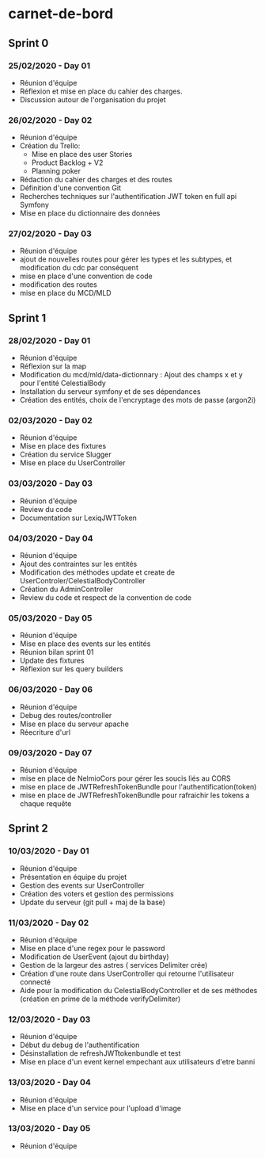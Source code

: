 # carnet-de-bord

## Sprint 0
 
### 25/02/2020 - Day 01

- Réunion d'équipe
- Réflexion et mise en place du cahier des charges.
- Discussion autour de l'organisation du projet


### 26/02/2020 - Day 02

- Réunion d'équipe
- Création du Trello:
	- Mise en place des user Stories
	- Product Backlog + V2
	- Planning poker 
- Rédaction du cahier des charges et des routes
- Définition d'une convention Git
- Recherches techniques sur l'authentification JWT token en full api Symfony
- Mise en place du dictionnaire des données

### 27/02/2020 - Day 03

- Réunion d'équipe
- ajout de nouvelles routes pour gérer les types et les subtypes, et modification du cdc par conséquent
- mise en place d'une convention de code
- modification des routes
- mise en place du MCD/MLD

## Sprint 1

### 28/02/2020 - Day 01

- Réunion d'équipe
- Réflexion sur la map
- Modification du mcd/mld/data-dictionnary : Ajout des champs x et y pour l'entité CelestialBody
- Installation du serveur symfony et de ses dépendances
- Création des entités, choix de l'encryptage des mots de passe (argon2i)

### 02/03/2020 - Day 02

- Réunion d'équipe
- Mise en place des fixtures
- Création du service Slugger
- Mise en place du UserController

### 03/03/2020 - Day 03

- Réunion d'équipe
- Review du code
- Documentation sur LexiqJWTToken 

### 04/03/2020 - Day 04

- Réunion d'équipe
- Ajout des contraintes sur les entités
- Modification des méthodes update et create de UserControler/CelestialBodyController
- Création du AdminController
- Review du code et respect de la convention de code 

### 05/03/2020 - Day 05 

- Réunion d'équipe
- Mise en place des events sur les entités
- Réunion bilan sprint 01
- Update des fixtures
- Réflexion sur les query builders

### 06/03/2020 - Day 06

- Réunion d'équipe
- Debug des routes/controller
- Mise en place du serveur apache
- Réecriture d'url 

### 09/03/2020 - Day 07

- Réunion d'équipe
- mise en place de NelmioCors pour gérer les soucis liés au CORS
- mise en place de JWTRefreshTokenBundle pour l'authentification(token)
- mise en place de JWTRefreshTokenBundle pour rafraichir les tokens a chaque requête

## Sprint 2 

### 10/03/2020 - Day 01

- Réunion d'équipe
- Présentation en équipe du projet
- Gestion des events sur UserController
- Création des voters et gestion des permissions
- Update du serveur (git pull + maj de la base)

### 11/03/2020 - Day 02

- Réunion d'équipe
- Mise en place d'une regex pour le password
- Modification de UserEvent (ajout du birthday)
- Gestion de la largeur des astres ( services Delimiter crée)
- Création d'une route dans UserController qui retourne l'utilisateur connecté
- Aide pour la modification du CelestialBodyController et de ses méthodes (création en prime de la méthode verifyDelimiter)
 
### 12/03/2020 - Day 03

- Réunion d'équipe
- Début du debug de l'authentification
- Désinstallation de refreshJWTtokenbundle et test
- Mise en place d'un event kernel empechant aux utilisateurs d'etre banni

### 13/03/2020 - Day 04

- Réunion d'équipe
- Mise en place d'un service pour l'upload d'image

### 13/03/2020 - Day 05

- Réunion d'équipe
